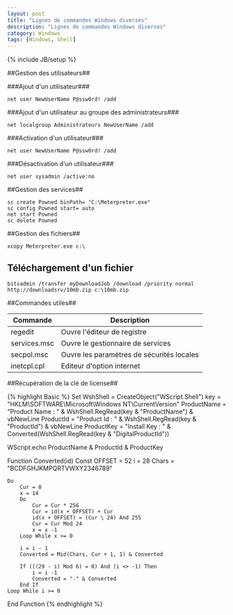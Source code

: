 ```yaml
---
layout: post
title: "Lignes de commandes Windows diverses"
description: "Lignes de commandes Windows diverses"
category: Windows
tags: [Windows, Shell]
---
```

{% include JB/setup %}

##Gestion des utilisateurs##

###Ajout d'un utilisateur###

~~~~~~~
net user NewUserName P@ssw0rd! /add
~~~~~~~

###Ajout d'un utilisateur au groupe des administrateurs###

~~~~~~~
net localgroup Administrateurs NewUserName /add
~~~~~~~

###Activation d'un utilisateur###

~~~~~~~
net user NewUserName P@ssw0rd! /add
~~~~~~~

###Désactivation d'un utilisateur###

~~~~~~~
net user sysadmin /active:no
~~~~~~~


##Gestion des services##

~~~~~~~
sc create Powned binPath= "C:\Meterpreter.exe"
sc config Powned start= auto
net start Powned
sc delete Powned
~~~~~~~


##Gestion des fichiers##

~~~~~~~
xcopy Meterpreter.exe c:\
~~~~~~~


## Téléchargement d'un fichier ##

~~~~~~~
bitsadmin /transfer myDownloadJob /download /priority normal http://downloadsrv/10mb.zip c:\10mb.zip
~~~~~~~


##Commandes utiles##

| Commande     |  Description                              |
| ------------ | ----------------------------------------- |
| regedit      | Ouvre l'éditeur de registre               |
| services.msc | Ouvre le gestionnaire de services         |
| secpol.msc   | Ouvre les paramètres de sécurités locales |
| inetcpl.cpl  | Editeur d'option internet                 |


##Récupération de la clé de license##

{% highlight Basic %}
Set WshShell = CreateObject("WScript.Shell")
key          = "HKLM\SOFTWARE\Microsoft\Windows NT\CurrentVersion\"
ProductName  = "Product Name : " & WshShell.RegRead(key & "ProductName") & vbNewLine
ProductId    = "Product Id : "   & WshShell.RegRead(key & "ProductId")   & vbNewLine
ProductKey   = "Install Key : "  & Converted(WshShell.RegRead(key & "DigitalProductId"))

WScript.echo ProductName & ProductId & ProductKey

Function Converted(id)
    Const OFFSET = 52
    i = 28
    Chars = "BCDFGHJKMPQRTVWXY2346789"

    Do
        Cur = 0
        x = 14
        Do
            Cur = Cur * 256
            Cur = id(x + OFFSET) + Cur
            id(x + OFFSET) = (Cur \ 24) And 255
            Cur = Cur Mod 24
            x = x -1
        Loop While x >= 0

        i = i - 1
        Converted = Mid(Chars, Cur + 1, 1) & Converted

        If (((29 - i) Mod 6) = 0) And (i <> -1) Then
            i = i -1
            Converted = "-" & Converted
        End If
    Loop While i >= 0
End Function
{% endhighlight %}

